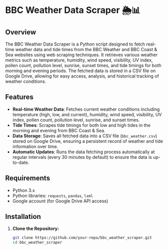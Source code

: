 # BBC Weather Data Scraper 🌦️📊

## Overview
The BBC Weather Data Scraper is a Python script designed to fetch real-time weather data and tide times from the BBC Weather and BBC Coast & Sea websites using web scraping techniques. It retrieves various weather metrics such as temperature, humidity, wind speed, visibility, UV index, pollen count, pollution level, sunrise, sunset times, and tide timings for both morning and evening periods. The fetched data is stored in a CSV file on Google Drive, allowing for easy access, analysis, and historical tracking of weather conditions.

## Features
- **Real-time Weather Data**: Fetches current weather conditions including temperature (high, low, and current), humidity, wind speed, visibility, UV index, pollen count, pollution level, sunrise, and sunset times.
- **Tide Times**: Scrapes tide timings for both low and high tides in the morning and evening from BBC Coast & Sea.
- **Data Storage**: Saves all fetched data into a CSV file (`bbc_weather.csv`) stored on Google Drive, ensuring a persistent record of weather and tide information over time.
- **Automatic Updates**: Runs the data fetching process automatically at regular intervals (every 30 minutes by default) to ensure the data is up-to-date.

## Requirements
- Python 3.x
- Python libraries: `requests`, `pandas`, `lxml`
- Google account (for Google Drive API access)

## Installation
1. **Clone the Repository:**
   ```bash
   git clone https://github.com/your-repo/bbc_weather_scraper.git
   cd bbc_weather_scraper
